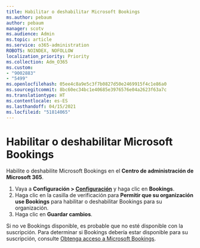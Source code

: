 ```yaml
---
title: Habilitar o deshabilitar Microsoft Bookings
ms.author: pebaum
author: pebaum
manager: scotv
ms.audience: Admin
ms.topic: article
ms.service: o365-administration
ROBOTS: NOINDEX, NOFOLLOW
localization_priority: Priority
ms.collection: Adm_O365
ms.custom:
- "9002883"
- "5499"
ms.openlocfilehash: 05ee4c8a9e5c3f7b0827d50e2469915f4c1e86a0
ms.sourcegitcommit: 8bc60ec34bc1e40685e3976576e04a2623f63a7c
ms.translationtype: HT
ms.contentlocale: es-ES
ms.lasthandoff: 04/15/2021
ms.locfileid: "51814065"
---
```

# <a name="enable-or-disable-microsoft-bookings"></a>Habilitar o deshabilitar Microsoft Bookings

Habilite o deshabilite Microsoft Bookings en el **Centro de administración de Microsoft 365**.

1. Vaya a **Configuración > [Configuración](https://admin.microsoft.com/Adminportal/Home?source=applauncher#/Settings/Services)** y haga clic en **Bookings**.
2. Haga clic en la casilla de verificación para **Permitir que su organización use Bookings** para habilitar o deshabilitar Bookings para su organización.
3. Haga clic en **Guardar cambios**.

Si no ve Bookings disponible, es probable que no esté disponible con la suscripción. Para determinar si Bookings debería estar disponible para su suscripción, consulte [Obtenga acceso a Microsoft Bookings](https://support.microsoft.com/es-ES/office/get-access-to-microsoft-bookings-5382dc07-aaa5-45c9-8767-502333b214ce).

